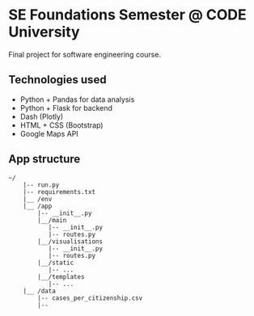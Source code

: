 # SE Foundations Semester @ CODE University
Final project for software engineering course.

## Technologies used
- Python + Pandas for data analysis
- Python + Flask for backend
- Dash (Plotly) 
- HTML + CSS (Bootstrap)
- Google Maps API

## App structure

```
~/
    |-- run.py
    |-- requirements.txt
    |__ /env
    |__ /app
        |-- __init__.py
        |__/main
           |-- __init__.py
           |-- routes.py
        |__/visualisations
           |-- __init__.py
           |-- routes.py   
        |__/static
           |-- ...
        |__/templates
           |-- ...
    |__ /data
        |-- cases_per_citizenship.csv
        |--


```
